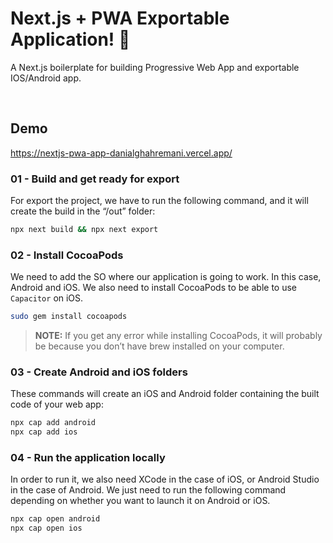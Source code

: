 # Next.js + PWA Exportable Application! 🚀

A Next.js boilerplate for building Progressive Web App and exportable IOS/Android app.

<img src="https://img.shields.io/github/languages/code-size/danialghahremani/nextjs-pwa-app" alt="" /> <img src="https://img.shields.io/github/checks-status/danialghahremani/nextjs-pwa-app/master" alt="" /> 

## Demo
https://nextjs-pwa-app-danialghahremani.vercel.app/

### 01 - Build and get ready for export

For export the project, we have to run the following command, and it will create the build in the “/out” folder:

```bash
npx next build && npx next export
```

### 02 - Install CocoaPods

We need to add the SO where our application is going to work. In this case, Android and iOS. We also need to install CocoaPods to be able to use `Capacitor` on iOS.

```bash
sudo gem install cocoapods
```

> **NOTE:** If you get any error while installing CocoaPods, it will probably be because you don’t have brew installed on your computer.

### 03 - Create Android and iOS folders

These commands will create an iOS and Android folder containing the built code of your web app:

```bash
npx cap add android
npx cap add ios
```

### 04 - Run the application locally

In order to run it, we also need XCode in the case of iOS, or Android Studio in the case of Android. We just need to run the following command depending on whether you want to launch it on Android or iOS.

```bash
npx cap open android
npx cap open ios
```
